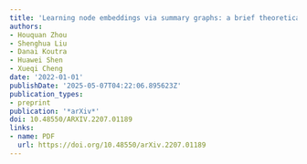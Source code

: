 ```yaml
---
title: 'Learning node embeddings via summary graphs: a brief theoretical analysis'
authors:
- Houquan Zhou
- Shenghua Liu
- Danai Koutra
- Huawei Shen
- Xueqi Cheng
date: '2022-01-01'
publishDate: '2025-05-07T04:22:06.895623Z'
publication_types:
- preprint
publication: '*arXiv*'
doi: 10.48550/ARXIV.2207.01189
links:
- name: PDF
  url: https://doi.org/10.48550/arXiv.2207.01189
---
```

